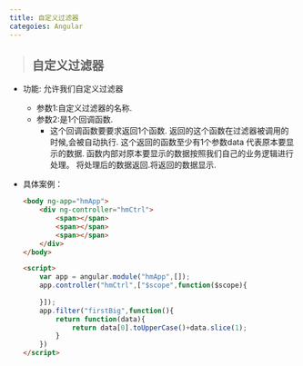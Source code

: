```yaml
---
title: 自定义过滤器
categoies: Angular
---
```


>## 自定义过滤器

+ 功能: 允许我们自定义过滤器
    - 参数1:自定义过滤器的名称.
    - 参数2:是1个回调函数.
        - 这个回调函数要要求返回1个函数.
             返回的这个函数在过滤器被调用的时候,会被自动执行.
             这个返回的函数至少有1个参数data 代表原本要显示的数据.
             函数内部对原本要显示的数据按照我们自己的业务逻辑进行处理。
             将处理后的数据返回.将返回的数据显示.

+ 具体案例：
    ```html
    <body ng-app="hmApp">
        <div ng-controller="hmCtrl">
            <span></span>
            <span></span>
            <span></span>
        </div>
    </body>

    <script>
        var app = angular.module("hmApp",[]);
        app.controller("hmCtrl",["$scope",function($scope){
            
        }]);
        app.filter("firstBig",function(){
            return function(data){
                return data[0].toUpperCase()+data.slice(1);
            }
        })
    </script>
    ```